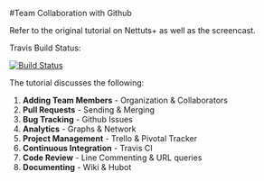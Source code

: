 #Team Collaboration with Github

Refer to the original tutorial on Nettuts+ as well as the screencast.

Travis Build Status:

[![Build Status](https://travis-ci.org/NETTUTS/team-collaboration-github.png)](https://travis-ci.org/NETTUTS/team-collaboration-github)

The tutorial discusses the following:

1. **Adding Team Members** - Organization & Collaborators
2. **Pull Requests** - Sending & Merging
3. **Bug Tracking** - Github Issues
4. **Analytics** - Graphs & Network
5. **Project Management** - Trello & Pivotal Tracker
6. **Continuous Integration** - Travis CI
7. **Code Review** - Line Commenting & URL queries
8. **Documenting** - Wiki & Hubot
